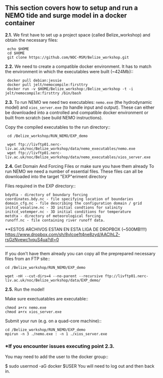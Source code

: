 
## This section covers how to setup and run a NEMO tide and surge model in a docker container

**2.1.** We first have to set up a project space (called Belize_workshop) and obtain the necessary files:
     
     echo $HOME
     cd $HOME
     git clone https://github.com/NOC-MSM/Belize_workshop.git


**2.2.** We need to create a compatible docker environment. It has to match the environment in which the executables were built (~424Mb)::

     docker pull debian:jessie
     docker pull jelt/nemocompile:firsttry
     docker run -v $HOME/Belize_workshop:/Belize_workshop -t -i jelt/nemocompile:firsttry /bin/bash



**2.3.** To run NEMO we need two executables: ``nemo.exe`` (the hydrodynamic model) and ``xios_server.exe`` (to handle input and output). These can either be downloaded into a controlled and compatible docker environment or built from scratch (see build NEMO instructions).

Copy the compiled executables to the run directory::

     cd /Belize_workshop/RUN_NEMO/EXP_demo
     
     wget ftp://livftp01.nerc-liv.ac.uk/noc/Belize_workshop/data/nemo_executables/nemo.exe
     wget ftp://livftp01.nerc-liv.ac.uk/noc/Belize_workshop/data/nemo_executables/xios_server.exe


**2.4.** Get Domain And Forcing Files or make sure you have them already
To run NEMO we need a number of essential files.
These files can all be downloaded into the target "EXP"eriment directory

Files required in the EXP directory::

	bdydta - directory of boundary forcing
	coordinates.bdy.nc - file specifying location of boundaries
	domain_cfg.nc - file describing the configuration domain / grid
	initcd_vosaline.nc - 3D initial condtions for salinity
	initcd_votemper.nc - 3D initial conditions for temperature
	metdta - directory of meteorological forcing
	runoff.nc - file containing river runoff data.

**ESTOS ARCHIVOS ESTAN EN ESTA LIGA DE DROPBOX (~500MB!!!!)
<https://www.dropbox.com/sh/8vlcoe1t4ne8zyd/AAClhLZ-rsGzNvewc1vquS4ua?dl=0>

---

If you don't have them already you can copy all the preprepared necessary files from an FTP site::

	cd /Belize_workshop/RUN_NEMO/EXP_demo

	wget -nH --cut-dirs=4 --no-parent --recursive ftp://livftp01.nerc-liv.ac.uk/noc/Belize_workshop/data/EXP_demo/


**2.5.** Run the model! 

Make sure exectuatables are executable::

	chmod a+rx nemo.exe
	chmod a+rx xios_server.exe

Submit your run (e.g. on a quad-core machine)::

	cd /Belize_workshop/RUN_NEMO/EXP_demo
	mpirun -n 3 ./nemo.exe : -n 1 ./xios_server.exe



### *If you encounter issues executing point 2.3.
You may need to add the user to the docker group::

$ sudo usermod -aG docker $USER
You will need to log out and then back in.
##
